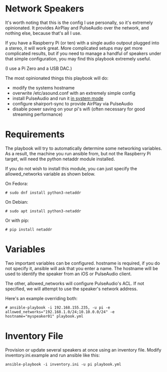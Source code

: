 # Network Speakers
It's worth noting that this is the config I use personally, so it's extremely opinionated. It provides AirPlay and PulseAudio over the network, and nothing else, because that's all I use.

If you have a Raspberry Pi (or ten) with a single audio outpout plugged into a stereo, it will work great. More complicated setups may get more complicated results, but if you need to manage a handful of speakers under that simple configuration, you may find this playbook extremely useful.

(I use a Pi Zero and a USB DAC.)

The most opinionated things this playbook will do:

- modify the systems hostname
- overwrite /etc/asound.conf with an extremely simple config
- install PulseAudio and run it [in system mode](https://www.freedesktop.org/wiki/Software/PulseAudio/Documentation/User/SystemWide/)
- configure shairport-sync to provide AirPlay via PulseAudio
- disable power saving on your pi's wifi (often necessary for good streaming performance)

# Requirements
The playbook will try to automatically determine some networking variables. As a result, the machine you run ansible from, but not the Raspberry Pi target, will need the python netaddr module installed.

If you do not wish to install this module, you can just specify the allowed_networks variable as shown below.

On Fedora:

```
# sudo dnf install python3-netaddr
```

On Debian:
```
# sudo apt install python3-netaddr
```

Or with pip:

```
# pip install netaddr
```

# Variables
Two important variables can be configured. hostname is required, if you do not specify it, ansible will ask that you enter a name. The hostname will be used to identify the speaker from an iOS or PulseAudio client.

The other, allowed_networks will configure PulseAudio's ACL. If not specified, we will attempt to use the speaker's network address.

Here's an example overriding both:

```
# ansible-playbook -i 192.168.155.235, -u pi -e allowed_networks="192.168.1.0/24;10.10.0.0/24" -e hostname="myspeaker01" playbook.yml
```

# Inventory File
Provision or update several speakers at once using an inventory file. Modify inventory.ini.example and run ansible like this:

```
ansible-playbook -i inventory.ini -u pi playbook.yml
```